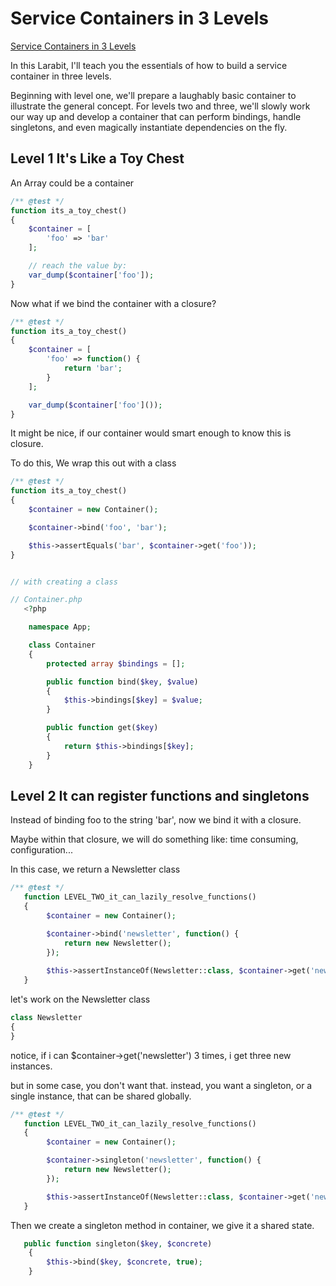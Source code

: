 # Service Containers in 3 Levels

[Service Containers in 3 Levels](https://laracasts.com/series/jeffreys-larabits/episodes/16)

In this Larabit, I'll teach you the essentials of how to build a service container in three levels.

Beginning with level one, we'll prepare a laughably basic container to illustrate the general concept. For levels two and three, we'll slowly work our way up and develop a container that can perform bindings, handle singletons, and even magically instantiate dependencies on the fly.

## Level 1 It's Like a Toy Chest

An Array could be a container

```php
/** @test */
function its_a_toy_chest()
{
    $container = [
        'foo' => 'bar'
    ];

    // reach the value by:
    var_dump($container['foo']);
}
```

Now what if we bind the container with a closure?

```php
/** @test */
function its_a_toy_chest()
{
    $container = [
        'foo' => function() {
            return 'bar';
        }
    ];

    var_dump($container['foo']());
}
```

It might be nice, if our container would smart enough to know this is closure.

To do this, We wrap this out with a class

```php
/** @test */
function its_a_toy_chest()
{
    $container = new Container();

    $container->bind('foo', 'bar');

    $this->assertEquals('bar', $container->get('foo'));
}


// with creating a class

// Container.php
   <?php

    namespace App;

    class Container 
    {
        protected array $bindings = [];

        public function bind($key, $value)
        {
            $this->bindings[$key] = $value;
        }

        public function get($key)
        {
            return $this->bindings[$key];
        }
    }
```

## Level 2 It can register functions and singletons

Instead of binding foo to the string 'bar', now we bind it with a closure.

Maybe within that closure, we will do something like: time consuming, configuration...

In this case, we return a Newsletter class

```php
/** @test */
   function LEVEL_TWO_it_can_lazily_resolve_functions()
   {
        $container = new Container();

        $container->bind('newsletter', function() {
            return new Newsletter();
        });
        
        $this->assertInstanceOf(Newsletter::class, $container->get('newsletter'));
   }
```

let's work on the Newsletter class

```php
class Newsletter
{
}
```

notice, if i can $container->get('newsletter') 3 times, i get three new instances.

but in some case, you don't want that. instead, you want a singleton, or a single instance, that can be shared globally.

```php
/** @test */
   function LEVEL_TWO_it_can_lazily_resolve_functions()
   {
        $container = new Container();

        $container->singleton('newsletter', function() {
            return new Newsletter();
        });

        $this->assertInstanceOf(Newsletter::class, $container->get('newsletter'));
   }
```

Then we create a singleton method in container, we give it a shared state.

```php
   public function singleton($key, $concrete)
    {
        $this->bind($key, $concrete, true);
    }
```
